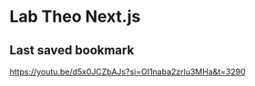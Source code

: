 # Lab Theo Next.js

## Last saved bookmark

https://youtu.be/d5x0JCZbAJs?si=OI1naba2zrlu3MHa&t=3290
